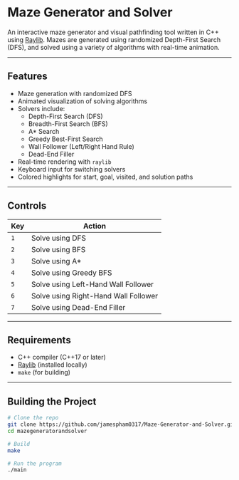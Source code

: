 # Maze Generator and Solver 

An interactive maze generator and visual pathfinding tool written in C++ using [Raylib](https://www.raylib.com/). Mazes are generated using randomized Depth-First Search (DFS), and solved using a variety of algorithms with real-time animation.

---

## Features

- Maze generation with randomized DFS
- Animated visualization of solving algorithms
- Solvers include:
  - Depth-First Search (DFS)
  - Breadth-First Search (BFS)
  - A* Search
  - Greedy Best-First Search
  - Wall Follower (Left/Right Hand Rule)
  - Dead-End Filler
- Real-time rendering with `raylib`
- Keyboard input for switching solvers
- Colored highlights for start, goal, visited, and solution paths

---

## Controls

| Key        | Action                              |
|------------|-------------------------------------|
| `1`        | Solve using DFS                     |
| `2`        | Solve using BFS                     |
| `3`        | Solve using A*                      |
| `4`        | Solve using Greedy BFS              |
| `5`        | Solve using Left-Hand Wall Follower |
| `6`        | Solve using Right-Hand Wall Follower|
| `7`        | Solve using Dead-End Filler         |

---

## Requirements

- C++ compiler (C++17 or later)
- [Raylib](https://www.raylib.com/) (installed locally)
- `make` (for building)

---

## Building the Project

```bash
# Clone the repo
git clone https://github.com/jamespham0317/Maze-Generator-and-Solver.git
cd mazegeneratorandsolver

# Build
make

# Run the program
./main
